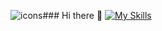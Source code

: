 ![icons](https://github.com/jaakobus/jaakobus/assets/101550120/9ca8acf4-9fe3-4718-88e6-49a38a7cadd5)### Hi there 👋
[![My Skills](https://skillicons.dev/icons?i=linux,git,github,gitlab,vscode,discord,bash,arduino,tauri,js,svelte,rust,py,postman,express,nodejs,mongodb,md,java,html,&perline=11)](https://skillicons.dev)

